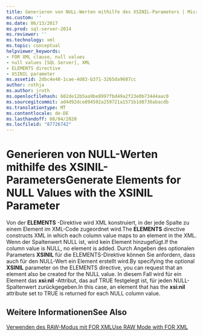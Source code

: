 ```yaml
---
title: Generieren von NULL-Werten mithilfe des XSINIL-Parameters | Microsoft-Dokumentation
ms.custom: ''
ms.date: 06/13/2017
ms.prod: sql-server-2014
ms.reviewer: ''
ms.technology: xml
ms.topic: conceptual
helpviewer_keywords:
- FOR XML clause, null values
- null values [SQL Server], XML
- ELEMENTS directive
- XSINIL parameter
ms.assetid: 2dbc4e48-1cae-4d83-b371-3265da9687cc
author: rothja
ms.author: jroth
ms.openlocfilehash: 602de12b5aa9be8997fbd49a2f23e0b73444aac0
ms.sourcegitcommit: ad4d92dce894592a259721a1571b1d8736abacdb
ms.translationtype: MT
ms.contentlocale: de-DE
ms.lasthandoff: 08/04/2020
ms.locfileid: "87726742"
---
```

# <a name="generate-elements-for-null-values-with-the-xsinil-parameter"></a><span data-ttu-id="4a8e0-102">Generieren von NULL-Werten mithilfe des XSINIL-Parameters</span><span class="sxs-lookup"><span data-stu-id="4a8e0-102">Generate Elements for NULL Values with the XSINIL Parameter</span></span>
  <span data-ttu-id="4a8e0-103">Von der **ELEMENTS** -Direktive wird XML konstruiert, in der jede Spalte zu einem Element im XML-Code zugeordnet wird.</span><span class="sxs-lookup"><span data-stu-id="4a8e0-103">The **ELEMENTS** directive constructs XML in which each column value maps to an element in the XML.</span></span> <span data-ttu-id="4a8e0-104">Wenn der Spaltenwert NULL ist, wird kein Element hinzugefügt.</span><span class="sxs-lookup"><span data-stu-id="4a8e0-104">If the column value is NULL, no element is added.</span></span> <span data-ttu-id="4a8e0-105">Durch Angeben des optionalen Parameters **XSINIL** für die ELEMENTS-Direktive können Sie anfordern, dass auch für den NULL-Wert ein Element erstellt wird.</span><span class="sxs-lookup"><span data-stu-id="4a8e0-105">By specifying the optional **XSINIL** parameter on the ELEMENTS directive, you can request that an element also be created for the NULL value.</span></span> <span data-ttu-id="4a8e0-106">In diesem Fall wird für ein Element das **xsi:nil** -Attribut, das auf TRUE festgelegt ist, für jeden NULL-Spaltenwert zurückgegeben.</span><span class="sxs-lookup"><span data-stu-id="4a8e0-106">In this case, an element that has the **xsi:nil** attribute set to TRUE is returned for each NULL column value.</span></span>  
  
## <a name="see-also"></a><span data-ttu-id="4a8e0-107">Weitere Informationen</span><span class="sxs-lookup"><span data-stu-id="4a8e0-107">See Also</span></span>  
 [<span data-ttu-id="4a8e0-108">Verwenden des RAW-Modus mit FOR XML</span><span class="sxs-lookup"><span data-stu-id="4a8e0-108">Use RAW Mode with FOR XML</span></span>](use-raw-mode-with-for-xml.md)  
  
  
